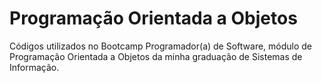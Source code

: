 # Programação Orientada a Objetos

Códigos utilizados no Bootcamp Programador(a) de Software, módulo de Programação Orientada a Objetos da minha graduação de Sistemas de Informação.
